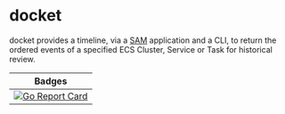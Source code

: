 # docket

docket provides a timeline, via a [SAM](https://github.com/aws/serverless-application-model/) application and a CLI, to return the ordered events of a specified ECS Cluster, Service or Task for historical review.

| Badges |
| --- |
| [![Go Report Card](https://goreportcard.com/badge/github.com/marjamis/docket)](https://goreportcard.com/report/github.com/marjamis/docket) |
